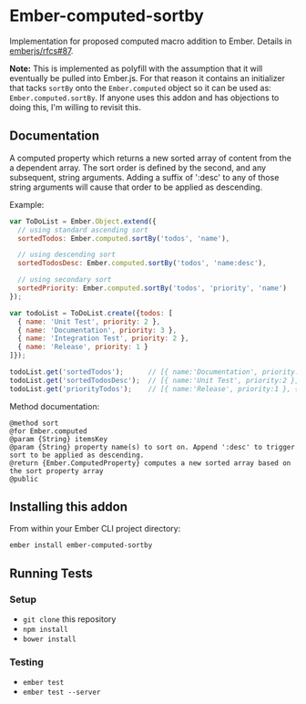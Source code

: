 # Ember-computed-sortby

Implementation for proposed computed macro addition to Ember. Details in [emberjs/rfcs#87](https://github.com/emberjs/rfcs/pull/87).

**Note:** This is implemented as polyfill with the assumption that it will eventually be pulled into Ember.js. For that reason it contains an initializer that tacks `sortBy` onto the `Ember.computed` object so it can be used as: `Ember.computed.sortBy`. If anyone uses this addon and has objections to doing this, I'm willing to revisit this.

## Documentation

A computed property which returns a new sorted array of content from the
a dependent array. The sort order is defined by the second, and any subsequent,
string arguments. Adding a suffix of ':desc' to any of those string arguments
will cause that order to be applied as descending.

Example:

```javascript
var ToDoList = Ember.Object.extend({
  // using standard ascending sort
  sortedTodos: Ember.computed.sortBy('todos', 'name'),

  // using descending sort
  sortedTodosDesc: Ember.computed.sortBy('todos', 'name:desc'),

  // using secondary sort
  sortedPriority: Ember.computed.sortBy('todos', 'priority', 'name')
});

var todoList = ToDoList.create({todos: [
  { name: 'Unit Test', priority: 2 },
  { name: 'Documentation', priority: 3 },
  { name: 'Integration Test', priority: 2 },
  { name: 'Release', priority: 1 }
]});

todoList.get('sortedTodos');      // [{ name:'Documentation', priority:3 }, { name: 'Integration Test', priority: 2 }, { name:'Release', priority:1 }, { name:'Unit Test', priority:2 }]
todoList.get('sortedTodosDesc');  // [{ name:'Unit Test', priority:2 }, { name:'Release', priority:1 }, { name: 'Integration Test', priority: 2 }, { name:'Documentation', priority:3 }]
todoList.get('priorityTodos');    // [{ name:'Release', priority:1 }, { name: 'Integration Test', priority: 2 }, { name:'Unit Test', priority:2 }, { name:'Documentation', priority:3 }]
```
Method documentation:
```
@method sort
@for Ember.computed
@param {String} itemsKey
@param {String} property name(s) to sort on. Append ':desc' to trigger sort to be applied as descending.
@return {Ember.ComputedProperty} computes a new sorted array based on the sort property array
@public
```

## Installing this addon

From within your Ember CLI project directory:
```
ember install ember-computed-sortby
```

## Running Tests

### Setup

* `git clone` this repository
* `npm install`
* `bower install`

### Testing

* `ember test`
* `ember test --server`
